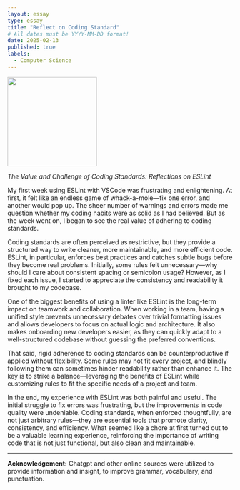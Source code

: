 ```yaml
---
layout: essay
type: essay
title: "Reflect on Coding Standard"
# All dates must be YYYY-MM-DD format!
date: 2025-02-13
published: true
labels:
  - Computer Science
---
```


<img width="200px" class="rounded float-start pe-4" src="..img/download.png">

*The Value and Challenge of Coding Standards: Reflections on ESLint*


My first week using ESLint with VSCode was frustrating and enlightening. At first, it felt like an endless game of whack-a-mole—fix one error, and another would pop up. The sheer number of warnings and errors made me question whether my coding habits were as solid as I had believed. But as the week went on, I began to see the real value of adhering to coding standards.

Coding standards are often perceived as restrictive, but they provide a structured way to write cleaner, more maintainable, and more efficient code. ESLint, in particular, enforces best practices and catches subtle bugs before they become real problems. Initially, some rules felt unnecessary—why should I care about consistent spacing or semicolon usage? However, as I fixed each issue, I started to appreciate the consistency and readability it brought to my codebase.

One of the biggest benefits of using a linter like ESLint is the long-term impact on teamwork and collaboration. When working in a team, having a unified style prevents unnecessary debates over trivial formatting issues and allows developers to focus on actual logic and architecture. It also makes onboarding new developers easier, as they can quickly adapt to a well-structured codebase without guessing the preferred conventions.

That said, rigid adherence to coding standards can be counterproductive if applied without flexibility. Some rules may not fit every project, and blindly following them can sometimes hinder readability rather than enhance it. The key is to strike a balance—leveraging the benefits of ESLint while customizing rules to fit the specific needs of a project and team.

In the end, my experience with ESLint was both painful and useful. The initial struggle to fix errors was frustrating, but the improvements in code quality were undeniable. Coding standards, when enforced thoughtfully, are not just arbitrary rules—they are essential tools that promote clarity, consistency, and efficiency. What seemed like a chore at first turned out to be a valuable learning experience, reinforcing the importance of writing code that is not just functional, but also clean and maintainable.

---

**Acknowledgement:** Chatgpt and other online sources were utilized to provide information and insight, to improve grammar, vocabulary, and punctuation. 
